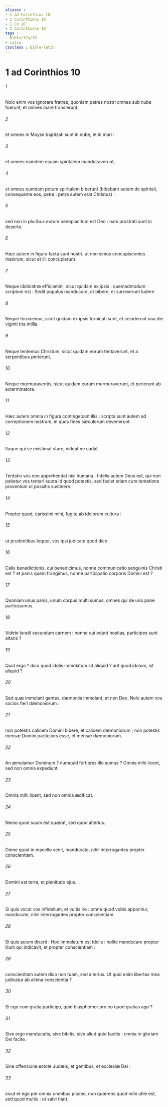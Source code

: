 ```yaml
---
aliases : 
- 1 ad Corinthios 10
- 1 Corinthiens 10
- 1 Co 10
- 1 Corinthians 10
tags : 
- Bible/1Co/10
- latin
cssclass : bible-latin
---
```


# 1 ad Corinthios 10

###### 1
Nolo enim vos ignorare fratres, quoniam patres nostri omnes sub nube fuerunt, et omnes mare transierunt,
###### 2
et omnes in Moyse baptizati sunt in nube, et in mari :
###### 3
et omnes eamdem escam spiritalem manducaverunt,
###### 4
et omnes eumdem potum spiritalem biberunt (bibebant autem de spiritali, consequente eos, petra : petra autem erat Christus) :
###### 5
sed non in pluribus eorum beneplacitum est Deo : nam prostrati sunt in deserto.
###### 6
Hæc autem in figura facta sunt nostri, ut non simus concupiscentes malorum, sicut et illi concupierunt.
###### 7
Neque idololatræ efficiamini, sicut quidam ex ipsis : quemadmodum scriptum est : Sedit populus manducare, et bibere, et surrexerunt ludere.
###### 8
Neque fornicemur, sicut quidam ex ipsis fornicati sunt, et ceciderunt una die viginti tria millia.
###### 9
Neque tentemus Christum, sicut quidam eorum tentaverunt, et a serpentibus perierunt.
###### 10
Neque murmuraveritis, sicut quidam eorum murmuraverunt, et perierunt ab exterminatore.
###### 11
Hæc autem omnia in figura contingebant illis : scripta sunt autem ad correptionem nostram, in quos fines sæculorum devenerunt.
###### 12
Itaque qui se existimat stare, videat ne cadat.
###### 13
Tentatio vos non apprehendat nisi humana : fidelis autem Deus est, qui non patietur vos tentari supra id quod potestis, sed faciet etiam cum tentatione proventum ut possitis sustinere.
###### 14
Propter quod, carissimi mihi, fugite ab idolorum cultura :
###### 15
ut prudentibus loquor, vos ipsi judicate quod dico.
###### 16
Calix benedictionis, cui benedicimus, nonne communicatio sanguinis Christi est ? et panis quem frangimus, nonne participatio corporis Domini est ?
###### 17
Quoniam unus panis, unum corpus multi sumus, omnes qui de uno pane participamus.
###### 18
Videte Israël secundum carnem : nonne qui edunt hostias, participes sunt altaris ?
###### 19
Quid ergo ? dico quod idolis immolatum sit aliquid ? aut quod idolum, sit aliquid ?
###### 20
Sed quæ immolant gentes, dæmoniis immolant, et non Deo. Nolo autem vos socios fieri dæmoniorum :
###### 21
non potestis calicem Domini bibere, et calicem dæmoniorum ; non potestis mensæ Domini participes esse, et mensæ dæmoniorum.
###### 22
An æmulamur Dominum ? numquid fortiores illo sumus ? Omnia mihi licent, sed non omnia expediunt.
###### 23
Omnia mihi licent, sed non omnia ædificat.
###### 24
Nemo quod suum est quærat, sed quod alterius.
###### 25
Omne quod in macello venit, manducate, nihil interrogantes propter conscientiam.
###### 26
Domini est terra, et plenitudo ejus.
###### 27
Si quis vocat vos infidelium, et vultis ire : omne quod vobis apponitur, manducate, nihil interrogantes propter conscientiam.
###### 28
Si quis autem dixerit : Hoc immolatum est idolis : nolite manducare propter illum qui indicavit, et propter conscientiam :
###### 29
conscientiam autem dico non tuam, sed alterius. Ut quid enim libertas mea judicatur ab aliena conscientia ?
###### 30
Si ego cum gratia participo, quid blasphemor pro eo quod gratias ago ?
###### 31
Sive ergo manducatis, sive bibitis, sive aliud quid facitis : omnia in gloriam Dei facite.
###### 32
Sine offensione estote Judæis, et gentibus, et ecclesiæ Dei :
###### 33
sicut et ego per omnia omnibus placeo, non quærens quod mihi utile est, sed quod multis : ut salvi fiant.
